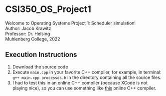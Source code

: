 # CSI350_OS_Project1
Welcome to Operating Systems Project 1: Scheduler simulation!  
Author: Jacob Krawitz  
Professor: Dr. Helsing  
Muhlenberg College, 2022  

## Execution Instructions
1. Download the source code
2. Execute `main.cpp` in your favorite C++ compiler, for example, in terminal: `g++ main.cpp processes.h` in the directory containing all the source files.
3. I had to test this in an online C++ compiler (because XCode is not playing nice), so you can use something like [this](https://www.onlinegdb.com/online_c++_compiler) online C++ compiler.
